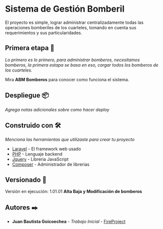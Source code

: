 # Sistema de Gestión Bomberil

El proyecto es simple, lograr administrar centralizadamente todas las operaciones bomberiles de los cuarteles, tomando en cuenta sus requerimientos y sus particularidades. 

## Primera etapa 🚀

_Lo primero es lo primero, para administrar bomberos, necesitamos bomberos, la primera estapa se basa en eso, cargar todos los bomberos de los cuarteles._

Mira **ABM Bomberos** para conocer como funciona el sistema.

## Despliegue 📦

_Agrega notas adicionales sobre como hacer deploy_

## Construido con 🛠️

_Menciona las herramientas que utilizaste para crear tu proyecto_

* [Laravel](http://www.dropwizard.io/1.0.2/docs/) - El framework web usado
* [PHP](https://maven.apache.org/) - Lenguaje backend
* [Jquery](https://rometools.github.io/rome/) - Libreria JavaScript
* [Composer](https://rometools.github.io/rome/) - Administrador de librerias


## Versionado 📌

Versión en ejecución: 1.01.01
  **Alta Baja y Modificación de bomberos**

## Autores ✒️

* **Juan Bautista Goicoechea** - *Trabajo Inicial* - [FireProject](https://fireproject.com.ar)
